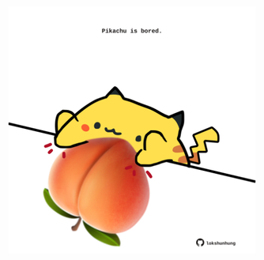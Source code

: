 <!-- built at 21/03/2025, 19:00:34 UTC -->
<p align="center">
  <img width="500" height="500" src="./ReadmeImage.svg">
</p>
